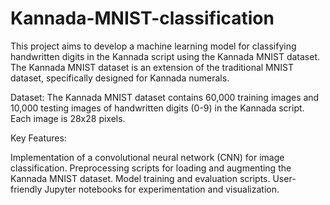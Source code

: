 # Kannada-MNIST-classification

This project aims to develop a machine learning model for classifying handwritten digits in the Kannada script using the Kannada MNIST dataset. The Kannada MNIST dataset is an extension of the traditional MNIST dataset, specifically designed for Kannada numerals.

Dataset:
The Kannada MNIST dataset contains 60,000 training images and 10,000 testing images of handwritten digits (0-9) in the Kannada script. Each image is 28x28 pixels.

Key Features:

Implementation of a convolutional neural network (CNN) for image classification.
Preprocessing scripts for loading and augmenting the Kannada MNIST dataset.
Model training and evaluation scripts.
User-friendly Jupyter notebooks for experimentation and visualization.
